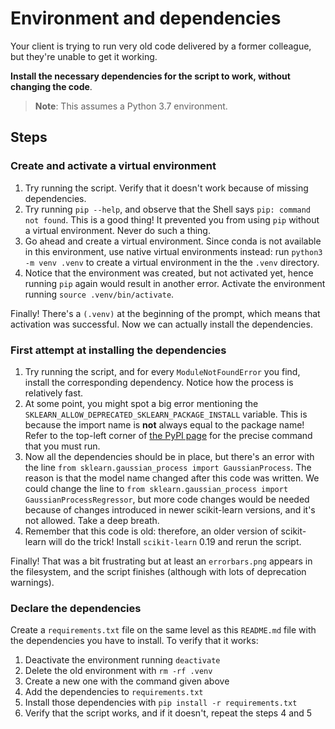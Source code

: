 # Environment and dependencies

Your client is trying to run very old code delivered by a former colleague, but they're unable to get it working.

**Install the necessary dependencies for the script to work, without changing the code**.

> **Note**:
> This assumes a Python 3.7 environment.

## Steps

### Create and activate a virtual environment

1. Try running the script. Verify that it doesn't work because of missing dependencies.
2. Try running `pip --help`, and observe that the Shell says `pip: command not found`. This is a good thing! It prevented you from using `pip` without a virtual environment. Never do such a thing.
3. Go ahead and create a virtual environment. Since conda is not available in this environment, use native virtual environments instead: run `python3 -m venv .venv` to create a virtual environment in the the `.venv` directory.
4. Notice that the environment was created, but not activated yet, hence running `pip` again would result in another error. Activate the environment running `source .venv/bin/activate`.

Finally! There's a `(.venv)` at the beginning of the prompt, which means that activation was successful. Now we can actually install the dependencies.

### First attempt at installing the dependencies

1. Try running the script, and for every `ModuleNotFoundError` you find, install the corresponding dependency. Notice how the process is relatively fast.
2. At some point, you might spot a big error mentioning the `SKLEARN_ALLOW_DEPRECATED_SKLEARN_PACKAGE_INSTALL` variable. This is because the import name is **not** always equal to the package name! Refer to the top-left corner of [the PyPI page](https://pypi.org/project/scikit-learn/) for the precise command that you must run.
3. Now all the dependencies should be in place, but there's an error with the line `from sklearn.gaussian_process import GaussianProcess`. The reason is that the model name changed after this code was written. We could change the line to `from sklearn.gaussian_process import GaussianProcessRegressor`, but more code changes would be needed because of changes introduced in newer scikit-learn versions, and it's not allowed. Take a deep breath.
4. Remember that this code is old: therefore, an older version of scikit-learn will do the trick! Install `scikit-learn` 0.19 and rerun the script.

Finally! That was a bit frustrating but at least an `errorbars.png` appears in the filesystem, and the script finishes (although with lots of deprecation warnings).

### Declare the dependencies

Create a `requirements.txt` file on the same level as this `README.md` file with the dependencies you have to install. To verify that it works:

1. Deactivate the environment running `deactivate`
2. Delete the old environment with `rm -rf .venv`
3. Create a new one with the command given above
4. Add the dependencies to `requirements.txt`
5. Install those dependencies with `pip install -r requirements.txt`
6. Verify that the script works, and if it doesn't, repeat the steps 4 and 5
